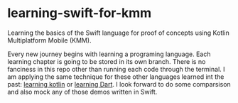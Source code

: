 # learning-swift-for-kmm
Learning the basics of the Swift language for proof of concepts using Kotlin Multiplatform Mobile (KMM).

Every new journey begins with learning a programing language. Each learning chapter is going to be stored in its own branch. There is no fanciness in this repo other than running each code through the terminal. I am applying the same technique for these other languages learned int the past: [learning kotlin](https://github.com/juanmendez/learning-kotlin/) or [learning Dart](https://github.com/juanmendez/learning-dart-for-flutter.io/). I look forward to do some comparsison and also mock any of those demos written in Swift. 
